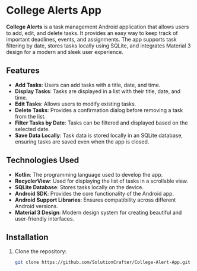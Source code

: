 # College Alerts App

**College Alerts** is a task management Android application that allows users to add, edit, and delete tasks. It provides an easy way to keep track of important deadlines, events, and assignments. The app supports task filtering by date, stores tasks locally using SQLite, and integrates Material 3 design for a modern and sleek user experience.

## Features

- **Add Tasks**: Users can add tasks with a title, date, and time.
- **Display Tasks**: Tasks are displayed in a list with their title, date, and time.
- **Edit Tasks**: Allows users to modify existing tasks.
- **Delete Tasks**: Provides a confirmation dialog before removing a task from the list.
- **Filter Tasks by Date**: Tasks can be filtered and displayed based on the selected date.
- **Save Data Locally**: Task data is stored locally in an SQLite database, ensuring tasks are saved even when the app is closed.

## Technologies Used

- **Kotlin**: The programming language used to develop the app.
- **RecyclerView**: Used for displaying the list of tasks in a scrollable view.
- **SQLite Database**: Stores tasks locally on the device.
- **Android SDK**: Provides the core functionality of the Android app.
- **Android Support Libraries**: Ensures compatibility across different Android versions.
- **Material 3 Design**: Modern design system for creating beautiful and user-friendly interfaces.

## Installation

1. Clone the repository:

   ```bash
   git clone https://github.com/SolutionCrafter/College-Alert-App.git

 
